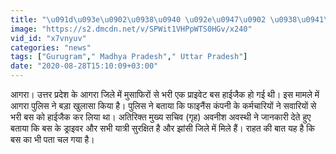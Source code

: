 ```yaml
---
title: "\u091d\u093e\u0902\u0938\u0940 \u092e\u0947\u0902 \u0938\u0941\u0930\u0915\u094d\u0937\u093f\u0924 \u092e\u093f\u0932\u0947 \u0939\u093e\u0908\u091c\u0948\u0915 \u0939\u0941\u0908 \u092c\u0938 \u0915\u0947 34 \u092e\u0941\u0938\u093e\u092b\u093f\u0930, SSP \u0928\u0947 \u092c\u0924\u093e\u092f\u093e- \u092b\u093e\u0907\u0928\u0947\u0902\u0938\u0930 \u0932\u0947 \u0917\u092f\u093e \u0925\u093e \u092c\u0938"
image: "https://s2.dmcdn.net/v/SPWit1VHPpWTS0HGv/x240"
vid_id: "x7vnyuv"
categories: "news"
tags: ["Gurugram"," Madhya Pradesh"," Uttar Pradesh"]
date: "2020-08-28T15:10:09+03:00"
---
```

आगरा। उत्तर प्रदेश के आगरा जिले में मुसाफिरों से भरी एक प्राइवेट बस हाईजैक हो गई थी। इस मामले में आगरा पुलिस ने बड़ा खुलासा किया है। पुलिस ने बताया कि फाइनैंस कंपनी के कर्मचारियों ने सवारियों से भरी बस को हाईजैक कर लिया था। अतिरिक्त मुख्य सचिव (गृह) अवनीश अवस्थी ने जानकारी देते हुए बताया कि बस के ड्राइवर और सभी यात्री सुरक्षित है और झांसी जिले में मिले हैं। राहत की बात यह है कि बस का भी पता चल गया है।  <br>
